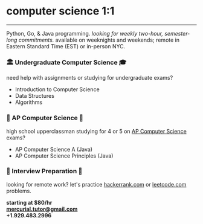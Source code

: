 <style>
body {
    background-image: url('images/quality-watercolor.jpg');
    background-repeat: no-repeat;
    background-size: 100% 100%;
}
</style>

# computer science 1:1

---

Python, Go, & Java programming. *looking for weekly two-hour, semester-long commitments.* 
available on weeknights and weekends; remote in Eastern Standard Time (EST) or in-person NYC.

### 🏛️ Undergraduate Computer Science ‍🎓

need help with assignments or studying for undergraduate exams?
- Introduction to Computer Science
- Data Structures
- Algorithms

### 🏫 AP Computer Science 🏡

high school upperclassman studying for 4 or 5 on [AP Computer Science](https://apcentral.collegeboard.org/courses/ap-computer-science-a/exam) exams?
- AP Computer Science A (Java)
- AP Computer Science Principles (Java)

### ‍💼 Interview Preparation 🧙

looking for remote work? let's practice [hackerrank.com](https://www.hackerrank.com) or [leetcode.com](https://leetcode.com) problems.

**starting at $80/hr**  
**<mercurial.tutor@gmail.com>**  
**+1.929.483.2996**
